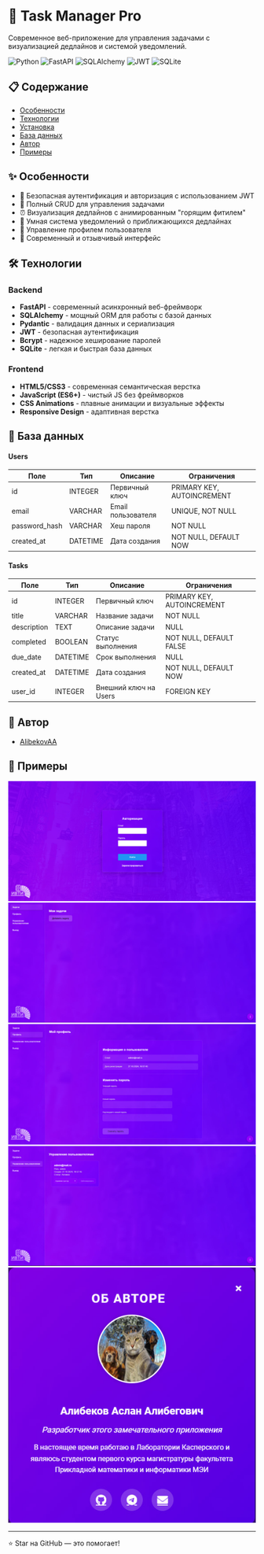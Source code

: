 # 🚀 Task Manager Pro

Современное веб-приложение для управления задачами с визуализацией дедлайнов и системой уведомлений.

![Python](https://img.shields.io/badge/python-3.11-blue.svg)
![FastAPI](https://img.shields.io/badge/FastAPI-0.104.1-green.svg)
![SQLAlchemy](https://img.shields.io/badge/SQLAlchemy-2.0.23-red.svg)
![JWT](https://img.shields.io/badge/JWT-auth-orange.svg)
![SQLite](https://img.shields.io/badge/SQLite-3.43.0-purple.svg)

## 📋 Содержание

- [Особенности](#особенности)
- [Технологии](#технологии)
- [Установка](#установка)
- [База данных](#база-данных)
- [Автор](#автор)
- [Примеры](#примеры)

## ✨ Особенности

- 🔐 Безопасная аутентификация и авторизация с использованием JWT
- 📝 Полный CRUD для управления задачами
- ⏰ Визуализация дедлайнов с анимированным "горящим фитилем"
- 🔔 Умная система уведомлений о приближающихся дедлайнах
- 👤 Управление профилем пользователя
- 🎨 Современный и отзывчивый интерфейс

## 🛠 Технологии

### Backend
- **FastAPI** - современный асинхронный веб-фреймворк
- **SQLAlchemy** - мощный ORM для работы с базой данных
- **Pydantic** - валидация данных и сериализация
- **JWT** - безопасная аутентификация
- **Bcrypt** - надежное хеширование паролей
- **SQLite** - легкая и быстрая база данных

### Frontend
- **HTML5/CSS3** - современная семантическая верстка
- **JavaScript (ES6+)** - чистый JS без фреймворков
- **CSS Animations** - плавные анимации и визуальные эффекты
- **Responsive Design** - адаптивная верстка

## 💾 База данных

#### Users
| Поле          | Тип      | Описание                    | Ограничения                |
|---------------|----------|-----------------------------| ---------------------------|
| id            | INTEGER  | Первичный ключ             | PRIMARY KEY, AUTOINCREMENT |
| email         | VARCHAR  | Email пользователя         | UNIQUE, NOT NULL          |
| password_hash | VARCHAR  | Хеш пароля                 | NOT NULL                  |
| created_at    | DATETIME | Дата создания              | NOT NULL, DEFAULT NOW     |

#### Tasks
| Поле        | Тип      | Описание                    | Ограничения                |
|-------------|----------|-----------------------------| ---------------------------|
| id          | INTEGER  | Первичный ключ             | PRIMARY KEY, AUTOINCREMENT |
| title       | VARCHAR  | Название задачи            | NOT NULL                  |
| description | TEXT     | Описание задачи            | NULL                      |
| completed   | BOOLEAN  | Статус выполнения          | NOT NULL, DEFAULT FALSE   |
| due_date    | DATETIME | Срок выполнения            | NULL                      |
| created_at  | DATETIME | Дата создания              | NOT NULL, DEFAULT NOW     |
| user_id     | INTEGER  | Внешний ключ на Users      | FOREIGN KEY              |

## 👥 Автор

- [AlibekovAA](https://github.com/AlibekovAA)

## 📄 Примеры

![Login](example/login.jpg)
![Dashboard](example/dashboard.jpg)
![Profile](example/profile.jpg)
![Admin](example/admin.jpg)
![info](example/info.jpg)

---
⭐️ Star на GitHub — это помогает!
